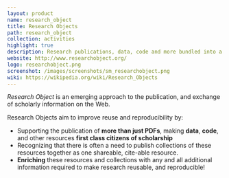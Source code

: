 ```yaml
---
layout: product
name: research_object
title: Research Objects
path: research_object
collection: activities
highlight: true
description: Research publications, data, code and more bundled into a shareable, cite-able, reusable format
website: http://www.researchobject.org/
logo: researchobject.png
screenshot: /images/screenshots/sm_researchobject.png
wiki: https://wikipedia.org/wiki/Research_Objects
---
```


_Research Object_ is an emerging approach to the publication, and exchange of scholarly information on the Web.

Research Objects aim to improve reuse and reproducibility by:

* Supporting the publication of **more than just PDFs**, making **data**, **code**, and other resources **first class citizens of scholarship**
* Recognizing that there is often a need to publish collections of these resources together as one shareable, cite-able resource.
* **Enriching** these resources and collections with any and all additional information required to make research reusable, and reproducible!
